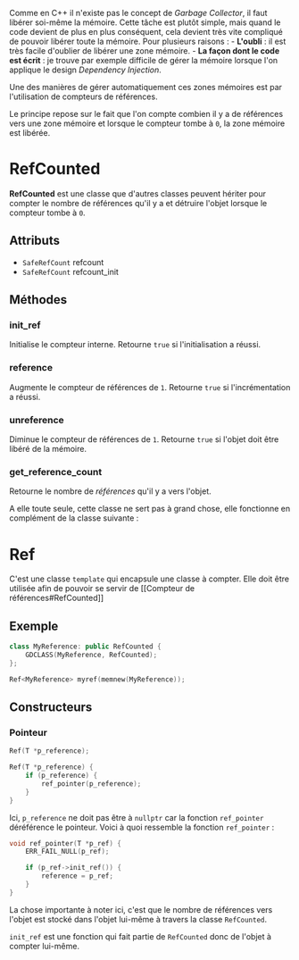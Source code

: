 Comme en C++ il n'existe pas le concept de *Garbage Collector*, il faut libérer soi-même la mémoire. Cette tâche est plutôt simple, mais quand le code devient de plus en plus conséquent, cela devient très vite compliqué de pouvoir libérer toute la mémoire.
Pour plusieurs raisons :
	- **L'oubli** : il est très facile d'oublier de libérer une zone mémoire.
	- **La façon dont le code est écrit** : je trouve par exemple difficile de gérer la mémoire lorsque l'on applique le design *Dependency Injection*.

Une des manières de gérer automatiquement ces zones mémoires est par l'utilisation de compteurs de références.

Le principe repose sur le fait que l'on compte combien il y a de références vers une zone mémoire et lorsque le compteur tombe à `0`, la zone mémoire est libérée.
# RefCounted
**RefCounted** est une classe que d'autres classes peuvent hériter pour compter le nombre de références qu'il y a et détruire l'objet lorsque le compteur tombe à `0`.

## Attributs
- `SafeRefCount` refcount
- `SafeRefCount` refcount_init

## Méthodes

### init_ref
Initialise le compteur interne.
Retourne `true` si l'initialisation a réussi.
### reference
Augmente le compteur de références de `1`.
Retourne `true` si l'incrémentation a réussi.
### unreference
Diminue le compteur de références de `1`.
Retourne `true` si l'objet doit être libéré de la mémoire.
### get_reference_count
Retourne le nombre de *références* qu'il y a vers l'objet.


A elle toute seule, cette classe ne sert pas à grand chose, elle fonctionne en complément de la classe suivante :

# Ref
C'est une classe `template` qui encapsule une classe à compter. Elle doit être utilisée afin de pouvoir se servir de [[Compteur de références#RefCounted]]

## Exemple

```c++
class MyReference: public RefCounted {
	GDCLASS(MyReference, RefCounted);
};

Ref<MyReference> myref(memnew(MyReference));
```

## Constructeurs

### Pointeur
```c++
Ref(T *p_reference);
```

```c++
Ref(T *p_reference) {
	if (p_reference) {
		ref_pointer(p_reference);
	}
}
```

Ici, `p_reference` ne doit pas être à `nullptr` car la fonction `ref_pointer` déréférence le pointeur.
Voici à quoi ressemble la fonction `ref_pointer` :

```c++
void ref_pointer(T *p_ref) {
	ERR_FAIL_NULL(p_ref);

	if (p_ref->init_ref()) {
		reference = p_ref;
	}
}
```

La chose importante à noter ici, c'est que le nombre de références vers l'objet est stocké dans l'objet lui-même à travers la classe `RefCounted`.

`init_ref` est une fonction qui fait partie de `RefCounted` donc de l'objet à compter lui-même.

